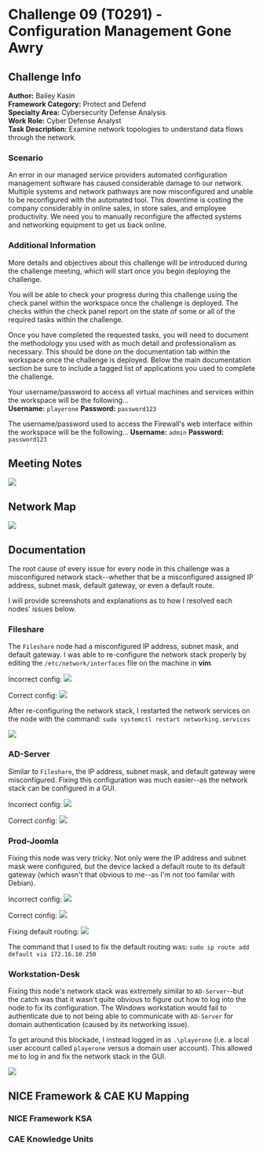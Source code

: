 # Challenge 09 (T0291) - Configuration Management Gone Awry

## Challenge Info
**Author:** Bailey Kasin<br>
**Framework Category:** Protect and Defend<br>
**Specialty Area:** Cybersecurity Defense Analysis<br>
**Work Role:** Cyber Defense Analyst<br>
**Task Description:** Examine network topologies to understand data flows through the network.

### Scenario
An error in our managed service providers automated configuration management software has caused considerable damage to our network. Multiple systems and network pathways are now misconfigured and unable to be reconfigured with the automated tool. This downtime is costing the company considerably in online sales, in store sales, and employee productivity. We need you to manually reconfigure the affected systems and networking equipment to get us back online.

### Additional Information
More details and objectives about this challenge will be introduced during the challenge meeting, which will start once you begin deploying the challenge.

You will be able to check your progress during this challenge using the check panel within the workspace once the challenge is deployed. The checks within the check panel report on the state of some or all of the required tasks within the challenge.

Once you have completed the requested tasks, you will need to document the methodology you used with as much detail and professionalism as necessary. This should be done on the documentation tab within the workspace once the challenge is deployed. Below the main documentation section be sure to include a tagged list of applications you used to complete the challenge.

Your username/password to access all virtual machines and services within the workspace will be the following...<br>
**Username:** `playerone`
**Password:** `password123`

The username/password used to access the Firewall's web interface within the workspace will be the following...
**Username:** `admin`
**Password:** `password123`

## Meeting Notes
![](../images/challenge09/meeting_notes.png)

## Network Map
![](../images/challenge09/PD-map.jpg)

## Documentation
The root cause of every issue for every node in this challenge was a misconfigured network stack--whether that be a misconfigured assigned IP address, subnet mask, default gateway, or even a default route.

I will provide screenshots and explanations as to how I resolved each nodes' issues below.

### Fileshare
The `Fileshare` node had a misconfigured IP address, subnet mask, and default gateway. I was able to re-configure the network stack properly by editing the `/etc/network/interfaces` file on the machine in **vim**.

Incorrect config:
![](../images/challenge09/fileshare_network_ints.png)

Correct config:
![](../images/challenge09/fileshare_fixed2.png)

After re-configuring the network stack, I restarted the network services on the node with the command: `sudo systemctl restart networking.services`

![](../images/challenge09/fileshare_fixed3.png)

### AD-Server
Similar to `Fileshare`, the IP address, subnet mask, and default gateway were misconfigured. Fixing this configuration was much easier--as the network stack can be configured in a GUI.

Incorrect config:
![](../images/challenge09/ad-server_networkinfo.png)

Correct config:
![](../images/challenge09/ad-server_fixed2.png)

### Prod-Joomla
Fixing this node was very tricky. Not only were the IP address and subnet mask were configured, but the device lacked a default route to its default gateway (which wasn't that obvious to me--as I'm not too familar with Debian).

Incorrect config:
![](../images/challenge09/prod-joomla_broke.png)

Correct config:
![](../images/challenge09/prod-joomla_fixed.png)

Fixing default routing:
![](../images/challenge09/prod-joomla_fixed_routing.png)

The command that I used to fix the default routing was: `sudo ip route add default via 172.16.10.250`

### Workstation-Desk
Fixing this node's network stack was extremely similar to `AD-Server`--but the catch was that it wasn't quite obvious to figure out how to log into the node to fix its configuration. The Windows workstation would fail to authenticate due to not being able to communicate with `AD-Server` for domain authentication (caused by its networking issue).

To get around this blockade, I instead logged in as `.\playerone` (i.e. a local user account called `playerone` versus a domain user account). This allowed me to log in and fix the network stack in the GUI.

![](../images/challenge09/workstation-desk_fixed.png)

## NICE Framework & CAE KU Mapping

### NICE Framework KSA


### CAE Knowledge Units

